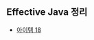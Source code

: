## Effective Java 정리 ##

+ [아이템 18](https://github.com/sungwoon129/blog-code/tree/main/effective-java/src/main/java/com/blog/items/item18)